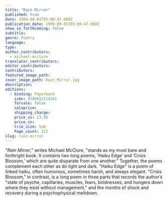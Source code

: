 ```yaml
---
title: "Rain Mirror"
published: true
date: 1999-09-01T05:00:47.000Z
publication_date: 1999-09-01T05:00:47.000Z
show_in_forthcoming: false
subtitle:
genre: Poetry
language:
type:
author_contributors:
  - michael-mcclure
translator_contributors:
editor_contributors:
contributors:
featured_image_path:
cover_image_path: Rain_Mirror.jpg
description:
editions:
  - binding: Paperback
    isbn: 9780811214261
    forsale: false
    saleprice:
    shipping_charge:
    price_us: 13.95
    price_cn:
    trim_size: 5x8
    Page_count: 112
slug: rain-mirror
---
```


"_Rain Mirror_," writes Michael McClure, "stands as my most bare and forthright book. It contains two long poems, ’Haiku Edge’ and ’Crisis Blossom,’ which are quite disparate from one another." Together, the poems complement each other as do light and dark. "Haiku Edge" is a poem of linked haiku, often humorous, sometimes harsh, and always elegant. "Crisis Blossom," in contrast, is a long poem in three parts that records the author’s "state of psyche, capillaries, muscles, fears, boldnesses, and hungers down where they exist without management," and the months of shock and recovery during a psychophysical meltdown.

